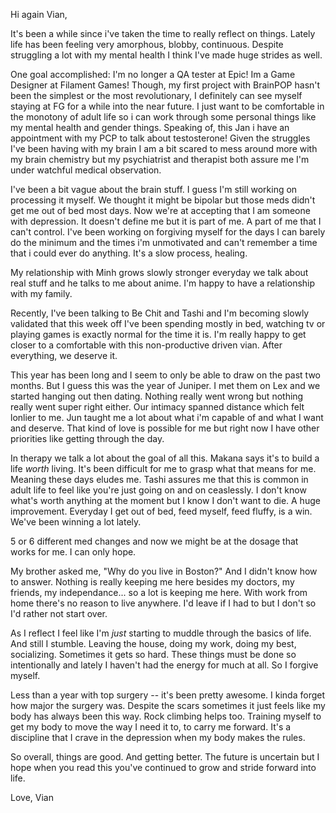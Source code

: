 Hi again Vian, 

It's been a while since i've taken the time to really reflect on things. Lately life has been feeling very amorphous, blobby, continuous. 
Despite struggling a lot with my mental health I think I've made huge strides as well.

One goal accomplished: I'm no longer a QA tester at Epic! Im a Game Designer at Filament Games!
Though, my first project with BrainPOP hasn't been the simplest or the most revolutionary, I definitely can see myself staying at FG for a while into the near future. I just want to be comfortable in the monotony of adult life so i can work through some personal things like my mental health and gender things.
Speaking of, this Jan i have an appointment with my PCP to talk about testosterone! Given the struggles I've been having with my brain I am a bit scared to mess around more with my brain chemistry but my psychiatrist and therapist both assure me I'm under watchful medical observation.

I've been a bit vague about the brain stuff. I guess I'm still working on processing it myself. We thought it might be bipolar but those meds didn't get me out of bed most days. Now we're at accepting that I am someone with depression. It doesn't define me but it is part of me. A part of me that I can't control. I've been working on forgiving myself for the days I can barely do the minimum and the times i'm unmotivated and can't remember a time that i could ever do anything. It's a slow process, healing.

My relationship with Minh grows slowly stronger everyday we talk about real stuff and he talks to me about anime. I'm happy to have a relationship with my family. 

Recently, I've been talking to Be Chit and Tashi and I'm becoming slowly validated that this week off I've been spending mostly in bed, watching tv or playing games is exactly normal for the time it is. I'm really happy to get closer to a comfortable with this non-productive driven vian. After everything, we deserve it.

This year has been long and I seem to only be able to draw on the past two months. But I guess this was the year of Juniper. I met them on Lex and we started hanging out then dating. Nothing really went wrong but nothing really went super right either. Our intimacy spanned distance which felt lonlier to me. Jun taught me a lot about what i'm capable of and what I want and deserve. That kind of love is possible for me but right now I have other priorities like getting through the day.

In therapy we talk a lot about the goal of all this. Makana says it's to build a life _worth_ living. It's been difficult for me to grasp what that means for me. Meaning these days eludes me. Tashi assures me that this is common in adult life to feel like you're just going on and on ceaslessly. I don't know what's worth anything at the moment but I know I don't want to die. A huge improvement. Everyday I get out of bed, feed myself, feed fluffy, is a win. We've been winning a lot lately.

5 or 6 different med changes and now we might be at the dosage that works for me. I can only hope. 

My brother asked me, "Why do you live in Boston?" And I didn't know how to answer. Nothing is really keeping me here besides my doctors, my friends, my independance... so a lot is keeping me here. With work from home there's no reason to live anywhere. I'd leave if I had to but I don't so I'd rather not start over.

As I reflect I feel like I'm _just_ starting to muddle through the basics of life. And still I stumble. Leaving the house, doing my work, doing my best, socializing. Sometimes it gets so hard. These things must be done so intentionally and lately I haven't had the energy for much at all. So I forgive myself. 

Less than a year with top surgery -- it's been pretty awesome. I kinda forget how major the surgery was. Despite the scars sometimes it just feels like my body has always been this way. Rock climbing helps too. Training myself to get my body to move the way I need it to, to carry me forward. It's a discipline that I crave in the depression when my body makes the rules. 

So overall, things are good. And getting better. The future is uncertain but I hope when you read this you've continued to grow and stride forward into life.

Love,
Vian

